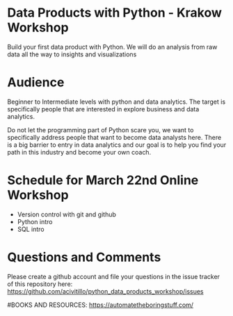 # Data Products with Python - Krakow Workshop

Build your first data product with Python. We will do an analysis from raw data all the way to insights and visualizations

# Audience

Beginner to Intermediate levels with python and data analytics. The target is specifically people that are interested in explore business and data analytics.

Do not let the programming part of Python scare you, we want to specifically address people that want to become data analysts here. There is a big barrier to entry in data analytics and our goal is to help you find your path in this industry and become your own coach.

# Schedule for March 22nd Online Workshop
* Version control with git and github
* Python intro
* SQL intro

# Questions and Comments

Please create a github account and file your questions in the issue tracker of this repository here: https://github.com/acivitillo/python_data_products_workshop/issues


#BOOKS AND RESOURCES:
https://automatetheboringstuff.com/